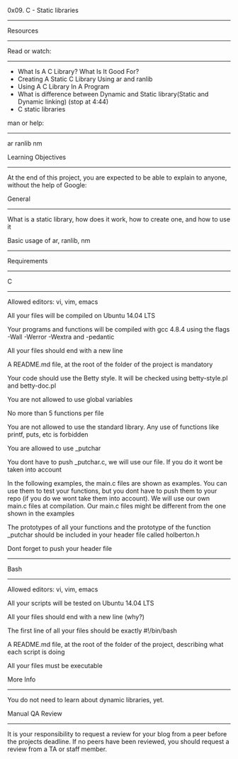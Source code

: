 0x09. C - Static libraries
________________________________________________________________________________

Resources
________________________________________________________________________________

Read or watch:
_______________________________________________
* What Is A C Library? What Is It Good For?
* Creating A Static C Library Using ar and ranlib
* Using A C Library In A Program
* What is difference between Dynamic and Static library(Static and Dynamic
linking) (stop at 4:44)
* C static libraries

man or help:
______________________________________________
ar
ranlib
nm

Learning Objectives
______________________________________________
At the end of this project, you are expected to be able to explain to anyone,
without the help of Google:


General
______________________________________________
What is a static library, how does it work, how to create one, and how to use it

Basic usage of ar, ranlib, nm

________________________________________________________________________________
Requirements
________________________________________________________________________________

C
_____________________________________________
Allowed editors: vi, vim, emacs

All your files will be compiled on Ubuntu 14.04 LTS

Your programs and functions will be compiled with gcc 4.8.4 using the flags
-Wall -Werror -Wextra and -pedantic

All your files should end with a new line

A README.md file, at the root of the folder of the project is mandatory

Your code should use the Betty style. It will be checked using betty-style.pl
and betty-doc.pl

You are not allowed to use global variables

No more than 5 functions per file

You are not allowed to use the standard library. Any use of functions like
printf, puts, etc is forbidden

You are allowed to use _putchar

You dont have to push _putchar.c, we will use our file. If you do it wont be
taken into account

In the following examples, the main.c files are shown as examples. You can use
them to test your functions, but you dont have to push them to your repo (if you
do we wont take them into account). We will use our own main.c files at
compilation. Our main.c files might be different from the one shown in the
examples

The prototypes of all your functions and the prototype of the function _putchar
should be included in your header file called holberton.h

Dont forget to push your header file

________________________________________________________________________________
Bash
_________________________________________________
Allowed editors: vi, vim, emacs

All your scripts will be tested on Ubuntu 14.04 LTS

All your files should end with a new line (why?)

The first line of all your files should be exactly #!/bin/bash

A README.md file, at the root of the folder of the project, describing what each
script is doing

All your files must be executable


More Info
________________________________________________
You do not need to learn about dynamic libraries, yet.


Manual QA Review
________________________________________________
It is your responsibility to request a review for your blog from a peer before
the projects deadline. If no peers have been reviewed, you should request a
review from a TA or staff member.